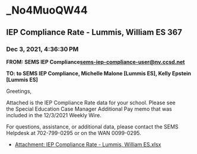 # _No4MuoQW44
## IEP Compliance Rate - Lummis, William ES 367
### Dec 3, 2021, 4:36:30 PM
**FROM: SEMS IEP Compliance<sems-iep-compliance-user@nv.ccsd.net>**

**TO: to SEMS IEP Compliance, Michelle Malone [Lummis ES], Kelly Epstein [Lummis ES]**


Greetings,  


 

Attached is the IEP Compliance Rate data for your school. Please see the Special Education Case Manager Additional Pay memo that was included in the 12/3/2021 Weekly Wire. 


 

For questions, assistance, or additional data, please contact the SEMS Helpdesk at 702-799-0295 or on the WAN 0099-0295.  





* [Attachment: IEP Compliance Rate - Lummis, William ES.xlsx](_No4MuoQW44-attachment-1.xlsx)
